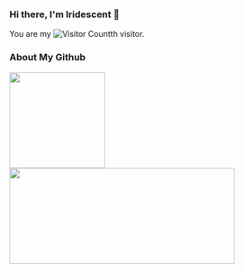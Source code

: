 ### Hi there, I'm Iridescent 👋 

You are my ![Visitor Count](https://profile-counter.glitch.me/Iridescent-cdu/count.svg)th visitor.

### About My Github

<img height='170' src="https://github-readme-stats.vercel.app/api?username=Iridescent-cdu&show_icons=true&theme=dark" align="left" />
<img height='170' width='400' src="https://github-readme-stats.vercel.app/api/top-langs/?username=Iridescent-cdu&layout=compact&langs_count=6" align="left" />


<!--
**Iridescent-cdu/Iridescent-cdu** is a ✨ _special_ ✨ repository because its `README.md` (this file) appears on your GitHub profile.

Here are some ideas to get you started:

- 🔭 I’m currently working on ...
- 🌱 I’m currently learning ...
- 👯 I’m looking to collaborate on ...
- 🤔 I’m looking for help with ...
- 💬 Ask me about ...
- 📫 How to reach me: ...
- 😄 Pronouns: ...
- ⚡ Fun fact: ...
-->
